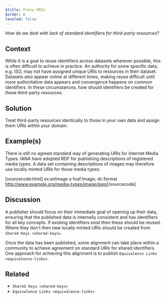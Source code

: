 ```yaml
---
$title: Proxy URIs
$order: 6
leveled: false
---
```


  *How do we deal with lack of standard identifiers for third-party resources?*

## Context

While it is a goal to reuse identifiers across datasets wherever possible, this is often difficult to achieve in practice. An authority for some specific data, e.g. ISO, may not have assigned unique URIs to resources in their dataset. Datasets also appear online at different times, making reuse difficult until more authoritative data appears and convergence happens on common identifiers. In these circumstances, how should identifiers be created for these third-party resources.

## Solution

Treat third-party resources identically to those in your own data and assign them URIs within your domain.

## Example(s)

There is still no agreed standard way of generating URIs for Internet Media Types. IANA have adopted RDF for publishing descriptions of registered media types. A data set containing descriptions of images may therefore use locally minted URIs for those media types:

[sourcecode:html]
   ex:anImage a foaf:Image;
     dc:format <http://www.example.org/media-types/image/jpeg>[/sourcecode]

## Discussion

A publisher should focus on their immediate goal of opening up their data, ensuring that the published data is internally consistent and has identifiers for all key concepts. If existing identifiers exist then these should be reused. Where they don't then new locally minted URIs should be created from `Shared Keys <shared-keys>`.

Once the data has been published, some alignment can take place within a community to achieve agreement on standard URIs for shared identifiers. One approach for achieving this alignment is to publish `Equivalence Links <equivalence-links>`.

## Related

  - `Shared Keys <shared-keys>`
  - `Equivalence Links <equivalence-links>`
